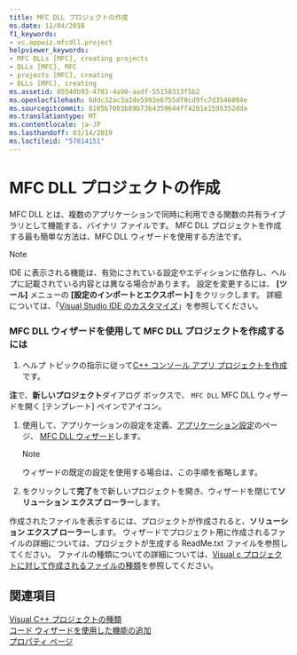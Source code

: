 ```yaml
---
title: MFC DLL プロジェクトの作成
ms.date: 11/04/2016
f1_keywords:
- vc.appwiz.mfcdll.project
helpviewer_keywords:
- MFC DLLs [MFC], creating projects
- DLLs [MFC], MFC
- projects [MFC], creating
- DLLs [MFC], creating
ms.assetid: 05540b93-4781-4a90-aadf-55158313f5b2
ms.openlocfilehash: 6ddc32ac3a2de5993e6755df0cd9fc7d3546094e
ms.sourcegitcommit: 8105b7003b89b73b4359644ff4281e1595352dda
ms.translationtype: MT
ms.contentlocale: ja-JP
ms.lasthandoff: 03/14/2019
ms.locfileid: "57814151"
---
```

# <a name="creating-an-mfc-dll-project"></a>MFC DLL プロジェクトの作成

MFC DLL とは、複数のアプリケーションで同時に利用できる関数の共有ライブラリとして機能する、バイナリ ファイルです。 MFC DLL プロジェクトを作成する最も簡単な方法は、MFC DLL ウィザードを使用する方法です。

> [!NOTE]
>  IDE に表示される機能は、有効にされている設定やエディションに依存し、ヘルプに記載されている内容とは異なる場合があります。 設定を変更するには、 **[ツール]** メニューの **[設定のインポートとエクスポート]** をクリックします。 詳細については、「[Visual Studio IDE のカスタマイズ](/visualstudio/ide/personalizing-the-visual-studio-ide)」を参照してください。

### <a name="to-create-an-mfc-dll-project-using-the-mfc-dll-wizard"></a>MFC DLL ウィザードを使用して MFC DLL プロジェクトを作成するには

1. ヘルプ トピックの指示に従って[C++ コンソール アプリ プロジェクトを作成](../../get-started/tutorial-console-cpp.md)です。

**注**で、**新しいプロジェクト**ダイアログ ボックスで、 `MFC DLL` MFC DLL ウィザードを開く [テンプレート] ペインでアイコン。

1. 使用して、アプリケーションの設定を定義、[アプリケーション設定](../../mfc/reference/application-settings-mfc-dll-wizard.md)のページ、 [MFC DLL ウィザード](../../mfc/reference/mfc-dll-wizard.md)します。

    > [!NOTE]
    >  ウィザードの既定の設定を使用する場合は、この手順を省略します。

1. をクリックして**完了**をで新しいプロジェクトを開き、ウィザードを閉じて**ソリューション エクスプ ローラー**します。

作成されたファイルを表示するには、プロジェクトが作成されると、**ソリューション エクスプ ローラー**します。 ウィザードでプロジェクト用に作成されるファイルの詳細については、プロジェクトが生成する ReadMe.txt ファイルを参照してください。 ファイルの種類についての詳細については、[Visual c プロジェクトに対して作成されるファイルの種類](../../build/reference/file-types-created-for-visual-cpp-projects.md)を参照してください。

## <a name="see-also"></a>関連項目

[Visual C++ プロジェクトの種類](/visualstudio/debugger/debugging-preparation-visual-cpp-project-types)<br/>
[コード ウィザードを使用した機能の追加](../../ide/adding-functionality-with-code-wizards-cpp.md)<br/>
[プロパティ ページ](../../build/reference/property-pages-visual-cpp.md)

